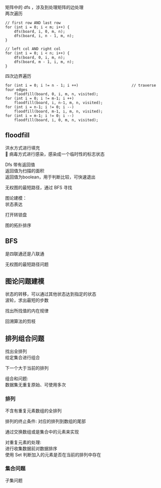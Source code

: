 矩阵中的 dfs ，涉及到处理矩阵的边处理  
两次遍历  
```
// first row AND last row
for (int i = 0; i < m; i++) {              
    dfs(board, i, 0, m, n);
    dfs(board, i, n - 1, m, n);
}

// left col AND right col
for (int i = 0; i < n; i++) {               
    dfs(board, 0, i, m, n);
    dfs(board, m - 1, i, m, n);
}
```  
  
四次边界遍历  
```
for (int i = 0; i != n - 1; i ++)                        // traverse four edges
    floodfill(board, 0, i, m, n, visited);
for (int i = 0; i != m-1; i ++)
    floodfill(board, i, n-1, m, n, visited);
for (int i = n-1; i != 0; i --)
    floodfill(board, m-1, i, m, n, visited);
for (int i = m-1; i != 0; i --)
    floodfill(board, i, 0, m, n, visited);
```  
  
  
  
## floodfill
洪水方式进行填充  
🦠 病毒方式进行感染，感染成一个临时性的标志状态  
  
  
Dfs 带有返回值  
返回值为扫描的面积  
返回值为boolean，用于判断比较，可快速退出    
  
  
  
  
  
无权图的最短路径，通过 BFS 寻找  
  
  
  
  
图论建模：  
状态表达  
  
打开转锁盘  
  
  
  
  
图的拓扑排序  
  
## BFS  
是四联通还是八联通  
  
  
无权图的最短路径问题  

  
  
  
## 图论问题建模  
状态的转移，可以通过其他状态达到指定的状态  
波轮，求出最短的步数  
  
  
  
  
找出所找值的内在规律  
  
  
  
回溯算法的剪枝  
  
  
## 排列组合问题
找出全排列  
给定集合进行组合  
  
  
下一个大于当前的排列  
  
  
组合和问题:  
数据集无重复原始、可使用多次  
  
  
  
  
  
### 排列
不含有重复元素数组的全排列  
  
排列的终止条件: 对应的排列到数组的尾部    
  
  
  
  
通过交换数组或是集合中的元素来实现  
  
  
  
  
  
对重复元素的处理:  
进行收集数据前对数据排序  
使用 Set 判断加入的元素是否在当前的排列中存在  
  
  
  
### 集合问题
子集问题    